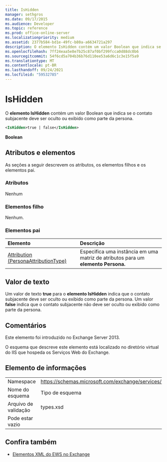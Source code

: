 ```yaml
---
title: IsHidden
manager: sethgros
ms.date: 09/17/2015
ms.audience: Developer
ms.topic: reference
ms.prod: office-online-server
ms.localizationpriority: medium
ms.assetid: 2377b584-bd1e-49fc-b80a-a6634721a297
description: O elemento IsHidden contém um valor Boolean que indica se o contato subjacente deve ser oculto ou exibido como parte da persona.
ms.openlocfilehash: 7ff24eaa5e8e7b25c87af0bf299fcca0d88dc0b6
ms.sourcegitcommit: 54f6cd5a704b36b76d110ee53a6d6c1c3e15f5a9
ms.translationtype: MT
ms.contentlocale: pt-BR
ms.lasthandoff: 09/24/2021
ms.locfileid: "59532785"
---
```

# <a name="ishidden"></a>IsHidden

O **elemento IsHidden** contém um valor Boolean que indica se o contato subjacente deve ser oculto ou exibido como parte da persona. 
  
```XML
<IsHidden>true | false</IsHidden>
```

 **Boolean**
## <a name="attributes-and-elements"></a>Atributos e elementos

As seções a seguir descrevem os atributos, os elementos filhos e os elementos pai.
  
### <a name="attributes"></a>Atributos

Nenhum
  
### <a name="child-elements"></a>Elementos filho

Nenhum.
  
### <a name="parent-elements"></a>Elementos pai

|**Elemento**|**Descrição**|
|:-----|:-----|
|[Attribution (PersonaAttributionType)](attribution-personaattributiontype.md) <br/> |Especifica uma instância em uma matriz de atributos para um **elemento Persona.**  <br/> |
   
## <a name="text-value"></a>Valor de texto

Um valor de texto **true** para o **elemento IsHidden** indica que o contato subjacente deve ser oculto ou exibido como parte da persona. Um valor **false** indica que o contato subjacente não deve ser oculto ou exibido como parte da persona. 
  
## <a name="remarks"></a>Comentários

Este elemento foi introduzido no Exchange Server 2013.
  
O esquema que descreve este elemento está localizado no diretório virtual do IIS que hospeda os Serviços Web do Exchange.
  
## <a name="element-information"></a>Elemento de informações

|||
|:-----|:-----|
|Namespace  <br/> |https://schemas.microsoft.com/exchange/services/2006/types  <br/> |
|Nome do esquema  <br/> |Tipo de esquema  <br/> |
|Arquivo de validação  <br/> |types.xsd  <br/> |
|Pode estar vazio  <br/> ||
   
## <a name="see-also"></a>Confira também



- [Elementos XML do EWS no Exchange](ews-xml-elements-in-exchange.md)


